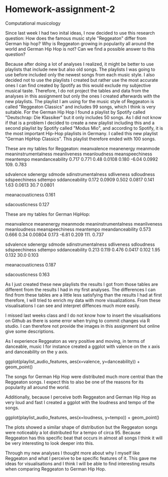# Homework-assignment-2
Computational musicology 

Since last week I had two inital ideas, I now decided to use this research question: 
How does the famous music style "Reggeaton" differ from German hip hop? 
Why is Reggeaton growing in popularity all around the world and German Hip Hop is not? Can we find a possible answer to this question?

Because after doing a lot of analyses I realized, it might be better to use playlists that include new but also old songs. The playlists I was going to use before included only the newest songs from each music style. I also decided not to use the playlists I created but rather use the most accurate ones I can find created by Spotify as this would exclude my subjective musical taste. Therefore, I do not project the tables and data from the analyses in this assignment but only the ones I created afterwards with the new playlists. 
The playlist I am using for the music style of Reggeaton is called "Reggeaton Classics" and includes 99 songs, which I think is very suitable. 
For the German Hip Hop I found a playlist by Spotify called "Deutschrap: Die Klassiker" but it only includes 50 songs. As I did not know if that is a problem I decided to create a new playlist including this and a second playlist by Spotify called "Modus Mio", and according to Spotify, it is the most important Hip-Hop playlists in Germany. I called this new playlist "German HipHop Classics". This playlist therefore ended with 100 songs. 

These are my tables for Reggeaton: 
 meanvalence meanenergy meanmode meaninstrumentalness meanliveness meanloudness meanspeechiness meantempo meandanceability
   0.717      0.771      0.48            0.0108         0.180        -6.04          0.0992      109.            0.783
   
  sdvalence  sdenergy   sdmode    sdinstrumentalness  sdliveness    sdloudness  sdspeechiness    sdtempo sddanceability
   0.172     0.0909     0.502           0.0817           0.141         1.63         0.0613        30.7         0.0801
   
 meanacousticness
     0.161
     
 sdacousticness
     0.127    
     
 These are my tables for German HipHop: 
 
 meanvalence meanenergy meanmode meaninstrumentalness meanliveness meanloudness meanspeechiness meantempo meandanceability
  0.573      0.666       0.34           0.00804        0.173        -6.81           0.209        111.            0.737
  
 sdvalence   sdenergy   sdmode    sdinstrumentalness   sdliveness   sdloudness   sdspeechiness   sdtempo   sddanceability
   0.213      0.119     0.476             0.0417        0.102         1.95          0.132         30.0           0.103
 
 meanacousticness
     0.187
     
 sdacousticness
     0.163
   
 As I just created these new playlists the results I got from those tables are different from the results I had in my first analyses. 
The differences I can find from these tables are a little less satisfying than the results I had at first therefore, I will tried to enrich my data with more visualizations. From these visualisations I can see and interpret diffences much more easily. 

I missed last weeks class and I do not know how to insert the visualisations on Github as there is some error when trying to commit changes via R studio. I can therefore not provide the images in this assignment but online give some descriptions.  

As I experience Reggeaton as very positive and moving, in terms of danceable, music I for instance created a ggplot with valence on the x axis and danceability on the y axis. 

ggplot(playlist_audio_features, aes(x=valence, y=danceability)) + geom_point()

The songs for German Hip Hop were distributed much more central than the Reggeaton songs. I expect this to also be one of the reasons for its popularity all around the world. 

Additionally, because I perceive both Reggeaton and German Hip Hop as very loud and fast I created a ggplot with the loudness and tempo of the songs. 

ggplot(playlist_audio_features, aes(x=loudness, y=tempo)) + geom_point()

The plots showed a similar shape of distribution but the Reggeaton songs  were noticeably a lot distributed for a tempo of circa 95. Because Reggeaton has this specific beat that occurs in almost all songs I think it will be very interesting to look deeper into this. 

Through my new analyses I thought more about why I myself like Reggeaton and what I perceive to be specific features of it. This gave me ideas for visualisations and I think I will be able to find interesting results when comparing Reggeaton to German Hip Hop. 

